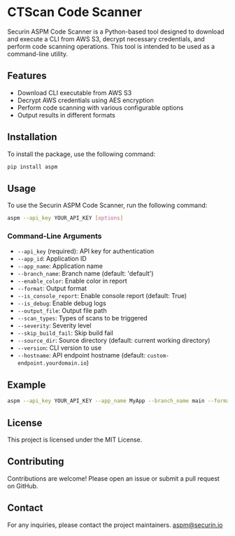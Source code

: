 # CTScan Code Scanner

Securin ASPM Code Scanner is a Python-based tool designed to download and execute a CLI from AWS S3, decrypt necessary credentials, and perform code scanning operations. This tool is intended to be used as a command-line utility.

## Features

- Download CLI executable from AWS S3
- Decrypt AWS credentials using AES encryption
- Perform code scanning with various configurable options
- Output results in different formats

## Installation

To install the package, use the following command:

```bash
pip install aspm
```

## Usage

To use the Securin ASPM Code Scanner, run the following command:

```bash
aspm --api_key YOUR_API_KEY [options]
```

### Command-Line Arguments

- `--api_key` (required): API key for authentication
- `--app_id`: Application ID
- `--app_name`: Application name
- `--branch_name`: Branch name (default: 'default')
- `--enable_color`: Enable color in report
- `--format`: Output format
- `--is_console_report`: Enable console report (default: True)
- `--is_debug`: Enable debug logs
- `--output_file`: Output file path
- `--scan_types`: Types of scans to be triggered
- `--severity`: Severity level
- `--skip_build_fail`: Skip build fail
- `--source_dir`: Source directory (default: current working directory)
- `--version`: CLI version to use
- `--hostname`: API endpoint hostname (default: `custom-endpoint.yourdomain.io`)

## Example

```bash
aspm --api_key YOUR_API_KEY --app_name MyApp --branch_name main --format json --output_file results.json
```

## License

This project is licensed under the MIT License.

## Contributing

Contributions are welcome! Please open an issue or submit a pull request on GitHub.

## Contact

For any inquiries, please contact the project maintainers.
aspm@securin.io
